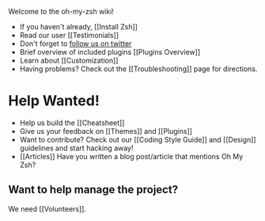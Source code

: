 Welcome to the oh-my-zsh wiki!

- If you haven't already, [[Install Zsh]]
- Read our user [[Testimonials]]
- Don't forget to [follow us on twitter](http://twitter.com/ohmyzsh)
- Brief overview of included plugins [[Plugins Overview]]
- Learn about [[Customization]]
- Having problems? Check out the [[Troubleshooting]] page for directions.


Help Wanted!
============

- Help us build the [[Cheatsheet]]
- Give us your feedback on [[Themes]] and [[Plugins]]
- Want to contribute? Check out our [[Coding Style Guide]] and [[Design]] guidelines and start hacking away!
- [[Articles]] Have you written a blog post/article that mentions Oh My Zsh?

Want to help manage the project?
--------------------------------

We need [[Volunteers]].
